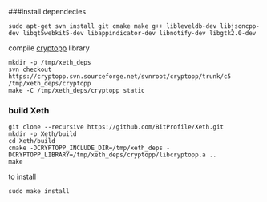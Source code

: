 
###install dependecies

```
sudo apt-get svn install git cmake make g++ libleveldb-dev libjsoncpp-dev libqt5webkit5-dev libappindicator-dev libnotify-dev libgtk2.0-dev
```


compile [cryptopp](https://www.cryptopp.com/wiki/Linux) library

```
mkdir -p /tmp/xeth_deps
svn checkout https://cryptopp.svn.sourceforge.net/svnroot/cryptopp/trunk/c5 /tmp/xeth_deps/cryptopp
make -C /tmp/xeth_deps/cryptopp static
```

### build Xeth

```
git clone --recursive https://github.com/BitProfile/Xeth.git
mkdir -p Xeth/build
cd Xeth/build
cmake -DCRYPTOPP_INCLUDE_DIR=/tmp/xeth_deps -DCRYPTOPP_LIBRARY=/tmp/xeth_deps/cryptopp/libcryptopp.a ..
make
```

to install

```
sudo make install
```
